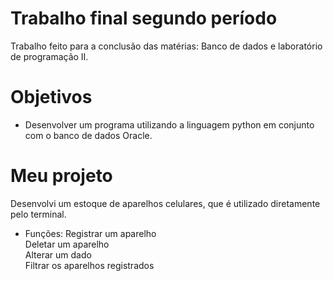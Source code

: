 # Trabalho final segundo período 
Trabalho feito para a conclusão das matérias: Banco de dados e laboratório de programação II.

# Objetivos
* Desenvolver um programa utilizando a linguagem python em conjunto com o banco de dados Oracle.

# Meu projeto
Desenvolvi um estoque de aparelhos celulares, que é utilizado diretamente pelo terminal. 

* Funções:
Registrar um aparelho <br />
Deletar um aparelho <br />
Alterar um dado <br />
Filtrar os aparelhos registrados <br />
